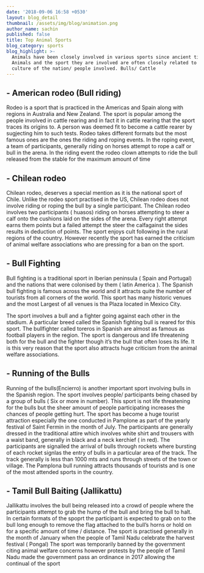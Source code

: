 ```yaml
---
date: '2018-09-06 16:58 +0530'
layout: blog_detail
thumbnail: /assets/img/blog/animation.png
author_name: sachin
published: false
title: Top Animal Sports
blog_category: sports
blog_highlight: >-
  Animals have been closely involved in various sports since ancient times.
  Animals and the sport they are involved are often closely related to the
  culture of the nation/ people involved. Bulls/ Cattle
---
```

   
## - **American rodeo (Bull riding)**

Rodeo is a sport that is practiced in the Americas and Spain along with regions in Australia and New Zealand. The sport is popular among the people involved in cattle rearing and in fact it in cattle rearing that the sport traces its origins to. A person was deemed fit to become a cattle rearer by sugjecting him to such tests. Rodeo takes different formats but the most famous ones are the ones the riding and roping events.
In the roping event, a team  of participants, generally riding on horses attempt to rope a calf or bull in the arena. In the riding event the rodeo clown attempts to ride the bull released from the stable for the maximum amount of time

## - **Chilean rodeo**
Chilean rodeo, deserves a special mention as it is the national sport of Chile. Unlike the rodeo sport practised in the US, Chilean rodeo does not involve riding or roping the bull by a single participant. The Chilean rodeo involves two participants ( huasos) riding on horses attempting to steer a calf onto the cushions laid on the sides of the arena. Every right attempt earns them points but a failed attempt the steer the calfagainst the sides results in deduction of points. The sport enjoys cult following in the rural regions of the country. However recently the sport has earned the criticism of animal welfare associations who are pressing for a ban on the sport.

## - **Bull Fighting**
Bull fighting is a traditional sport in Iberian peninsula ( Spain and Portugal) and the nations that were colonised by them ( latin America ). The Spanish bull fighting is famous across the world and it attracts quite the number of tourists from all corners of the world. This sport has many historic venues and the most Largest of all venues is tha Plaza located in Mexico City.

The sport involves a bull and a fighter going against each other in the stadium. A particular breed called the Spanish fighting bull is reared for this sport. The bullfighter called toreros in Spanish are almost as famous as football players in the region. The sport is dangerous and life threatening both for the bull and the fighter though it’s the bull that often loses its life. It is this very reason that the sport also attracts huge criticism from the animal welfare associations.

## - **Running of the Bulls**
Running of the bulls(Encierro)  is another important sport involving bulls in the Spanish region. The sport involves people/ participants being chased by a group of bulls ( Six or more in number). This sport is not life threatening for the bulls but the sheer amount of people participating increases the chances of people getting hurt. The sport has become a huge tourist attraction especially the one conducted in Pamplone as part of the yearly festival of Saint Fermin in the month of July.
The participants are generally dressed in the traditional attire which involves white shirt and trousers with a waist band, generally in black and a neck kerchief ( in red). The participants are signalled the arrival of bulls through rockets where bursting of each rocket signlas the entry of bulls in a particular area of the track. The track generally is less than 1000 mts and runs through streets of the town or village.  The Pamplona bull running attracts thousands of tourists and is one of the most attended sports in the country. 

## - **Tamil Bull Baiting (Jallikattu)**
Jallikattu involves the bull being released into a crowd of people where the participants attempt to grab the hump of the bull and bring the bull to halt. In certain formats of the spoprt the participant is expected to grab on to the bull long enough to remove the flag attached to the bull’s horns or hold on for a specific amount of time / distance.
The sport is practised generally in the month of January when the people of Tamil Nadu celebrate the harvest festival ( Pongal) The sport was temporarily banned by the government citing animal welfare concerns however protests by the people of Tamil Nadu made the government pass an ordinance in 2017 allowing the continual of the sport

